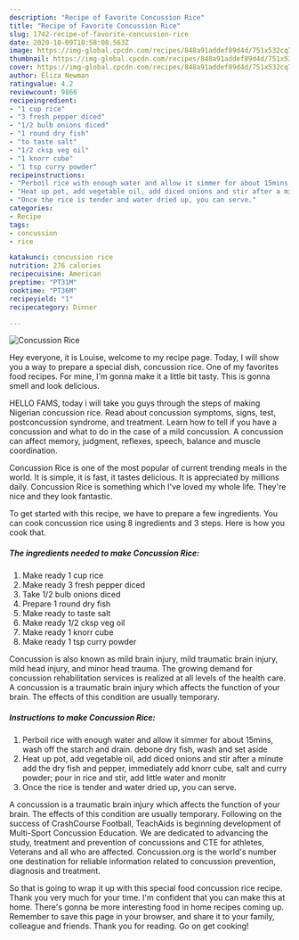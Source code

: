 ```yaml
---
description: "Recipe of Favorite Concussion Rice"
title: "Recipe of Favorite Concussion Rice"
slug: 1742-recipe-of-favorite-concussion-rice
date: 2020-10-09T10:58:08.563Z
image: https://img-global.cpcdn.com/recipes/848a91addef89d4d/751x532cq70/concussion-rice-recipe-main-photo.jpg
thumbnail: https://img-global.cpcdn.com/recipes/848a91addef89d4d/751x532cq70/concussion-rice-recipe-main-photo.jpg
cover: https://img-global.cpcdn.com/recipes/848a91addef89d4d/751x532cq70/concussion-rice-recipe-main-photo.jpg
author: Eliza Newman
ratingvalue: 4.2
reviewcount: 9866
recipeingredient:
- "1 cup rice"
- "3 fresh pepper diced"
- "1/2 bulb onions diced"
- "1 round dry fish"
- "to taste salt"
- "1/2 cksp veg oil"
- "1 knorr cube"
- "1 tsp curry powder"
recipeinstructions:
- "Perboil rice with enough water and allow it simmer for about 15mins, wash off the starch and drain. debone dry fish, wash and set aside"
- "Heat up pot, add vegetable oil, add diced onions and stir after a minute add the dry fish and pepper, immediately add knorr cube, salt and curry powder; pour in rice and stir, add little water and monitr"
- "Once the rice is tender and water dried up, you can serve."
categories:
- Recipe
tags:
- concussion
- rice

katakunci: concussion rice 
nutrition: 276 calories
recipecuisine: American
preptime: "PT31M"
cooktime: "PT36M"
recipeyield: "1"
recipecategory: Dinner

---
```



![Concussion Rice](https://img-global.cpcdn.com/recipes/848a91addef89d4d/751x532cq70/concussion-rice-recipe-main-photo.jpg)

Hey everyone, it is Louise, welcome to my recipe page. Today, I will show you a way to prepare a special dish, concussion rice. One of my favorites food recipes. For mine, I'm gonna make it a little bit tasty. This is gonna smell and look delicious.

HELLO FAMS, today i will take you guys through the steps of making Nigerian concussion rice. Read about concussion symptoms, signs, test, postconcussion syndrome, and treatment. Learn how to tell if you have a concussion and what to do in the case of a mild concussion. A concussion can affect memory, judgment, reflexes, speech, balance and muscle coordination.

Concussion Rice is one of the most popular of current trending meals in the world. It is simple, it is fast, it tastes delicious. It is appreciated by millions daily. Concussion Rice is something which I've loved my whole life. They're nice and they look fantastic.


To get started with this recipe, we have to prepare a few ingredients. You can cook concussion rice using 8 ingredients and 3 steps. Here is how you cook that.

<!--inarticleads1-->

##### The ingredients needed to make Concussion Rice:

1. Make ready 1 cup rice
1. Make ready 3 fresh pepper diced
1. Take 1/2 bulb onions diced
1. Prepare 1 round dry fish
1. Make ready to taste salt
1. Make ready 1/2 cksp veg oil
1. Make ready 1 knorr cube
1. Make ready 1 tsp curry powder


Concussion is also known as mild brain injury, mild traumatic brain injury, mild head injury, and minor head trauma. The growing demand for concussion rehabilitation services is realized at all levels of the health care. A concussion is a traumatic brain injury which affects the function of your brain. The effects of this condition are usually temporary. 

<!--inarticleads2-->

##### Instructions to make Concussion Rice:

1. Perboil rice with enough water and allow it simmer for about 15mins, wash off the starch and drain. debone dry fish, wash and set aside
1. Heat up pot, add vegetable oil, add diced onions and stir after a minute add the dry fish and pepper, immediately add knorr cube, salt and curry powder; pour in rice and stir, add little water and monitr
1. Once the rice is tender and water dried up, you can serve.


A concussion is a traumatic brain injury which affects the function of your brain. The effects of this condition are usually temporary. Following on the success of CrashCourse Football, TeachAids is beginning development of Multi-Sport Concussion Education. We are dedicated to advancing the study, treatment and prevention of concussions and CTE for athletes, Veterans and all who are affected. Concussion.org is the world&#39;s number one destination for reliable information related to concussion prevention, diagnosis and treatment. 

So that is going to wrap it up with this special food concussion rice recipe. Thank you very much for your time. I'm confident that you can make this at home. There's gonna be more interesting food in home recipes coming up. Remember to save this page in your browser, and share it to your family, colleague and friends. Thank you for reading. Go on get cooking!
